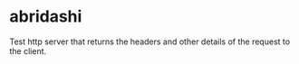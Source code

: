 # abridashi

Test http server that returns the headers and other details of the request to the client.

